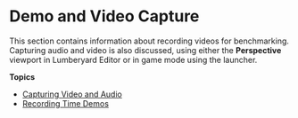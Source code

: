 # Demo and Video Capture<a name="demo-video-capture-intro"></a>

This section contains information about recording videos for benchmarking\. Capturing audio and video is also discussed, using either the **Perspective** viewport in Lumberyard Editor or in game mode using the launcher\.

**Topics**
+ [Capturing Video and Audio](demo-video-capture-av.md)
+ [Recording Time Demos](recording-time-demos.md)